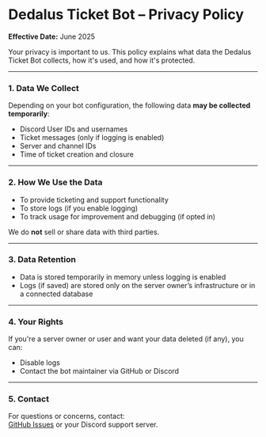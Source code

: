 # Dedalus Ticket Bot – Privacy Policy

**Effective Date:** June 2025

Your privacy is important to us. This policy explains what data the Dedalus Ticket Bot collects, how it's used, and how it's protected.

---

### 1. Data We Collect

Depending on your bot configuration, the following data **may be collected temporarily**:
- Discord User IDs and usernames
- Ticket messages (only if logging is enabled)
- Server and channel IDs
- Time of ticket creation and closure

---

### 2. How We Use the Data

- To provide ticketing and support functionality
- To store logs (if you enable logging)
- To track usage for improvement and debugging (if opted in)

We do **not** sell or share data with third parties.

---

### 3. Data Retention

- Data is stored temporarily in memory unless logging is enabled
- Logs (if saved) are stored only on the server owner’s infrastructure or in a connected database

---

### 4. Your Rights

If you're a server owner or user and want your data deleted (if any), you can:
- Disable logs
- Contact the bot maintainer via GitHub or Discord

---

### 5. Contact

For questions or concerns, contact:  
[GitHub Issues](https://github.com/kstra3/dedalus-ticket-bot/issues) or your Discord support server.

